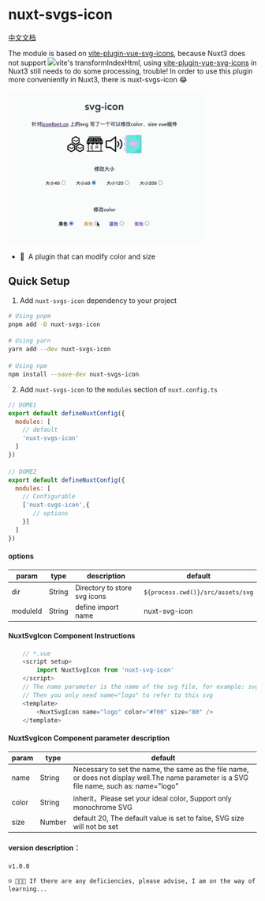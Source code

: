 <!--
Get your module up and running quickly.

Find and replace all on all files (CMD+SHIFT+F):
- Name: nuxt-svgs-icon
- Package name: nuxt-svgs-icon
- Description: Nuxt3 svg icon
-->

# nuxt-svgs-icon

[中文文档](README.md)

The module is based on [vite-plugin-vue-svg-icons](https://github.com/335296558/vite-plugin-vue-svg-icons), because Nuxt3 does not support <img src="https://vitejs.dev/logo.svg" width="18px"></img>vite's transformIndexHtml, using [vite-plugin-vue-svg-icons](https://github.com/335296558/vite-plugin-vue-svg-icons) in Nuxt3 still needs to do some processing, trouble!
In order to use this plugin more conveniently in Nuxt3, there is nuxt-svgs-icon 😂


<img src="./playground/assets/demo.gif" width="400px"></img> 



<!-- Highlight some of the features your module provide here -->

- 🎃 &nbsp;A plugin that can modify color and size


## Quick Setup

1. Add `nuxt-svgs-icon` dependency to your project

```bash
# Using pnpm
pnpm add -D nuxt-svgs-icon

# Using yarn
yarn add --dev nuxt-svgs-icon

# Using npm
npm install --save-dev nuxt-svgs-icon
```

2. Add `nuxt-svgs-icon` to the `modules` section of `nuxt.config.ts`

```js
// DOME1
export default defineNuxtConfig({
  modules: [
    // default
    'nuxt-svgs-icon'
  ]
})

// DOME2
export default defineNuxtConfig({
  modules: [
    // Configurable
    ['nuxt-svgs-icon',{
       // options
    }]
  ]
})
```

#### options
| param | type | description | default |
| -------- | -------- | -------- | -------- |
|dir|String|Directory to store svg icons|`${process.cwd()}/src/assets/svg`|
|moduleId|String|define import name|nuxt-svg-icon|

#### NuxtSvgIcon Component Instructions
```js
    // *.vue
    <script setup>
        import NuxtSvgIcon from 'nuxt-svg-icon'
    </script>
    // The name parameter is the name of the svg file, for example: svg/logo.svg
    // Then you only need name="logo" to refer to this svg
    <template>
        <NuxtSvgIcon name="logo" color="#f00" size="80" />
    </template>
```

#### NuxtSvgIcon Component parameter description
| param | type | default |
| -------- | -------- | -------- |
|name|String|Necessary to set the name, the same as the file name, or does not display well.The name parameter is a SVG file name, such as: name="logo"|
|color|String| inherit，Please set your ideal color, Support only monochrome SVG|
|size|Number|default 20, The default value is set to false, SVG size will not be set|


#### version description：
    v1.0.0

```
☺️ 🤪😋😘 If there are any deficiencies, please advise, I am on the way of learning...
```
